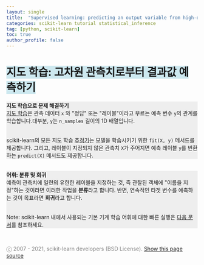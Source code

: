 ```yaml
---
layout: single
title:  "Supervised learning: predicting an output variable from high-dimensional observations"
categories: scikit-learn tutorial statistical_inference
tag: [python, scikit-learn]
toc: true
author_profile: false
---
```


<head>
  <style>
    table.dataframe {
      white-space: normal;
      width: 100%;
      height: 240px;
      display: block;
      overflow: auto;
      font-family: Arial, sans-serif;
      font-size: 0.9rem;
      line-height: 20px;
      text-align: center;
      border: 0px !important;
    }

    table.dataframe th {
      text-align: center;
      font-weight: bold;
      padding: 8px;
    }
    
    table.dataframe td {
      text-align: center;
      padding: 8px;
    }
    
    table.dataframe tr:hover {
      background: #b8d1f3; 
    }
    
    .output_prompt {
      overflow: auto;
      font-size: 0.9rem;
      line-height: 1.45;
      border-radius: 0.3rem;
      -webkit-overflow-scrolling: touch;
      padding: 0.8rem;
      margin-top: 0;
      margin-bottom: 15px;
      font: 1rem Consolas, "Liberation Mono", Menlo, Courier, monospace;
      color: $code-text-color;
      border: solid 1px $border-color;
      border-radius: 0.3rem;
      word-break: normal;
      white-space: pre;
    }

  .dataframe tbody tr th:only-of-type {
      vertical-align: middle;
  }

  .dataframe tbody tr th {
      vertical-align: top;
  }

  .dataframe thead th {
      text-align: center !important;
      padding: 8px;
  }

  .page__content p {
      margin: 0 0 0px !important;
  }

  .page__content p > strong {
    font-size: 0.8rem !important;
  }

  </style>
</head>


# <span style='background-color: #CDE8EF'> 지도 학습: 고차원 관측치로부터 결과값 예측하기 </span>


<div style="background-color: #EEEEEE"><strong>지도 학습으로 문제 해결하기</strong>
<br><a href='https://scikit-learn.org/stable/supervised_learning.html#supervised-learning' target='blank'>지도 학습</a>은 관측 데이터 <code>x</code> 와 "정답" 또는 "레이블"이라고 부르는 예측 변수 <code>y</code>의 관계를 학습합니다.대부분, <code>y</code>는 <code>n_samples</code> 길이의 1D 배열입니다.

<br>scikit-learn의 모든 지도 학습 <a href='https://en.wikipedia.org/wiki/Estimator' target='blank'>추정기</a>는 모델을 학습시키기 위한 <code>fit(X, y)</code> 메서드를 제공합니다. 그리고, 레이블이 지정되지 않은 관측치 <code>X</code>가 주어지면 예측 레이블 <code>y</code>를 반환하는 <code>predict(X)</code> 메서드도 제공합니다. </div>

<br>

<div style="background-color: #EEEEEE"><strong>어휘: 분류 및 회귀</strong>
<br>예측이 관측치에 일련의 유한한 레이블을 지정하는 것, 즉 관찰된 객체에 "이름을 지정"하는 것이라면 이러한 작업을 <b>분류</b>라고 합니다. 반면, 연속적인 타겟 변수를 예측하는 것이 목표라면 <b>회귀</b>라고 합니다.

<br> Note: scikit-learn 내에서 사용되는 기본 기계 학습 어휘에 대한 빠른 실행은 <a href='https://sameta-cani.github.io/scikit-learn/tutorial/sklearn_tut1/' target='blank'>다음 문서</a>를 참조하세요.</div>

<br>

<span style='color:#808080'>ⓒ 2007 - 2021, scikit-learn developers (BSD License).</span> <a href='https://scikit-learn.org/stable/_sources/tutorial/statistical_inference/supervised_learning.rst.txt' target='blanck'>Show this page source</a>

